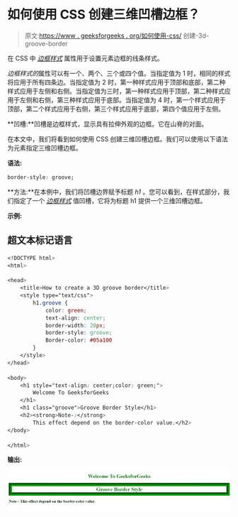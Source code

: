 # 如何使用 CSS 创建三维凹槽边框？

> 原文:[https://www . geeksforgeeks . org/如何使用-css/](https://www.geeksforgeeks.org/how-to-create-a-3d-groove-border-using-css/) 创建-3d-groove-border

在 CSS 中 [*边框样式*](https://www.geeksforgeeks.org/css-border-style-property/) 属性用于设置元素边框的线条样式。

*边框样式的*属性可以有一个、两个、三个或四个值。当指定值为 1 时，相同的样式将应用于所有四条边。当指定值为 2 时，第一种样式应用于顶部和底部，第二种样式应用于左侧和右侧。当指定值为三时，第一种样式应用于顶部，第二种样式应用于左侧和右侧，第三种样式应用于底部。当指定值为 4 时，第一个样式应用于顶部，第二个样式应用于右侧，第三个样式应用于底部，第四个值应用于左侧。

**凹槽:**凹槽是边框样式，显示具有拉伸外观的边框。它在山脊的对面。

在本文中，我们将看到如何使用 CSS 创建三维凹槽边框。我们可以使用以下语法为元素指定三维凹槽边框。

**语法:**

```css
border-style: groove;
```

**方法:**在本例中，我们将凹槽边界赋予标题 *h1* 。您可以看到，在样式部分，我们指定了一个 [*边框样式*](https://www.geeksforgeeks.org/css-border-style-property/) 值凹槽，它将为标题 h1 提供一个三维凹槽边框。

**示例:**

## 超文本标记语言

```css
<!DOCTYPE html>
<html>

<head>
    <title>How to create a 3D groove border</title>
    <style type="text/css">
        h1.groove {
            color: green;
            text-align: center;
            border-width: 20px;
            border-style: groove;
            Border-color: #05a100
        }
    </style>
</head>

<body>
    <h1 style="text-align: center;color: green;">
        Welcome To GeeksforGeeks
    </h1>
    <h1 class="groove">Groove Border Style</h1>
    <h2><strong>Note-:</strong>
        This effect depend on the border-color value.</h2>
</body>

</html>
```

**输出:**

![](img/c783129eb2629d11dcb321b6b6c0dd1e.png)